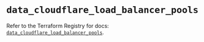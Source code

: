 # `data_cloudflare_load_balancer_pools`

Refer to the Terraform Registry for docs: [`data_cloudflare_load_balancer_pools`](https://registry.terraform.io/providers/cloudflare/cloudflare/4.31.0/docs/data-sources/load_balancer_pools).
